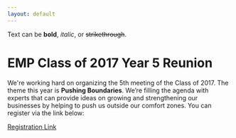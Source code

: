 ```yaml
---
layout: default
---
```


Text can be **bold**, _italic_, or ~~strikethrough~~.

# EMP Class of 2017 Year 5 Reunion

We're working hard on organizing the 5th meeting of the Class of 2017.  The theme this year is **Pushing Boundaries**. We’re filling the agenda with experts that can provide ideas on growing and strengthening our businesses by helping to push us outside our comfort zones.  You can register via the link below:

[Registration Link](https://www.eonetwork.org/member/myeo/events/event-details/?eventid=6ccaf48b-c21e-e911-9447-005056aa3141)
